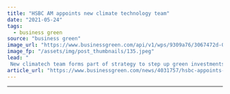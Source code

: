 ```yaml
---
title: "HSBC AM appoints new climate technology team"
date: "2021-05-24"
tags: 
  - business green
source: "business green"
image_url: "https://www.businessgreen.com/api/v1/wps/9309a76/3067472d-0156-4bb6-9c13-d06a5e2e4b01/2/hsbc-sign-2-185x114.jpeg"
image_fp: "/assets/img/post_thumbnails/135.jpeg"
lead: "
 New climatech team forms part of strategy to step up green investments ..."
article_url: "https://www.businessgreen.com/news/4031757/hsbc-appoints-climate-technology-team"
---
```


---
